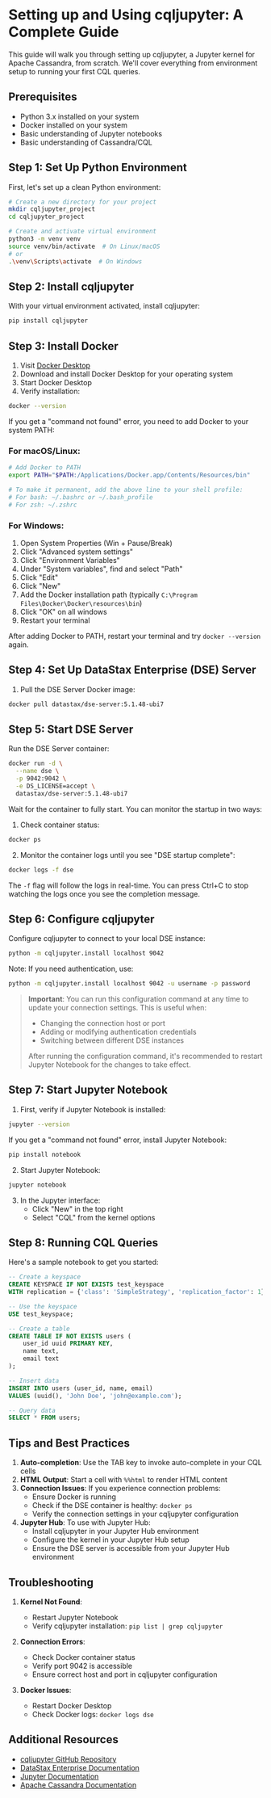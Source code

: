 # Setting up and Using cqljupyter: A Complete Guide

This guide will walk you through setting up cqljupyter, a Jupyter kernel for Apache Cassandra, from scratch. We'll cover everything from environment setup to running your first CQL queries.

## Prerequisites

- Python 3.x installed on your system
- Docker installed on your system
- Basic understanding of Jupyter notebooks
- Basic understanding of Cassandra/CQL

## Step 1: Set Up Python Environment

First, let's set up a clean Python environment:

```bash
# Create a new directory for your project
mkdir cqljupyter_project
cd cqljupyter_project

# Create and activate virtual environment
python3 -m venv venv
source venv/bin/activate  # On Linux/macOS
# or
.\venv\Scripts\activate  # On Windows
```

## Step 2: Install cqljupyter

With your virtual environment activated, install cqljupyter:

```bash
pip install cqljupyter
```

## Step 3: Install Docker

1. Visit [Docker Desktop](https://www.docker.com/products/docker-desktop)
2. Download and install Docker Desktop for your operating system
3. Start Docker Desktop
4. Verify installation:
```bash
docker --version
```

If you get a "command not found" error, you need to add Docker to your system PATH:

### For macOS/Linux:
```bash
# Add Docker to PATH
export PATH="$PATH:/Applications/Docker.app/Contents/Resources/bin"

# To make it permanent, add the above line to your shell profile:
# For bash: ~/.bashrc or ~/.bash_profile
# For zsh: ~/.zshrc
```

### For Windows:
1. Open System Properties (Win + Pause/Break)
2. Click "Advanced system settings"
3. Click "Environment Variables"
4. Under "System variables", find and select "Path"
5. Click "Edit"
6. Click "New"
7. Add the Docker installation path (typically `C:\Program Files\Docker\Docker\resources\bin`)
8. Click "OK" on all windows
9. Restart your terminal

After adding Docker to PATH, restart your terminal and try `docker --version` again.

## Step 4: Set Up DataStax Enterprise (DSE) Server

1. Pull the DSE Server Docker image:
```bash
docker pull datastax/dse-server:5.1.48-ubi7
```

## Step 5: Start DSE Server

Run the DSE Server container:

```bash
docker run -d \
  --name dse \
  -p 9042:9042 \
  -e DS_LICENSE=accept \
  datastax/dse-server:5.1.48-ubi7
```

Wait for the container to fully start. You can monitor the startup in two ways:

1. Check container status:
```bash
docker ps
```

2. Monitor the container logs until you see "DSE startup complete":
```bash
docker logs -f dse
```

The `-f` flag will follow the logs in real-time. You can press Ctrl+C to stop watching the logs once you see the completion message.

## Step 6: Configure cqljupyter

Configure cqljupyter to connect to your local DSE instance:

```bash
python -m cqljupyter.install localhost 9042
```

Note: If you need authentication, use:
```bash
python -m cqljupyter.install localhost 9042 -u username -p password
```

> **Important**: You can run this configuration command at any time to update your connection settings. This is useful when:
> - Changing the connection host or port
> - Adding or modifying authentication credentials
> - Switching between different DSE instances
> 
> After running the configuration command, it's recommended to restart Jupyter Notebook for the changes to take effect.

## Step 7: Start Jupyter Notebook

1. First, verify if Jupyter Notebook is installed:
```bash
jupyter --version
```

If you get a "command not found" error, install Jupyter Notebook:
```bash
pip install notebook
```

2. Start Jupyter Notebook:
```bash
jupyter notebook
```

3. In the Jupyter interface:
   - Click "New" in the top right
   - Select "CQL" from the kernel options

## Step 8: Running CQL Queries

Here's a sample notebook to get you started:

```sql
-- Create a keyspace
CREATE KEYSPACE IF NOT EXISTS test_keyspace
WITH replication = {'class': 'SimpleStrategy', 'replication_factor': 1};

-- Use the keyspace
USE test_keyspace;

-- Create a table
CREATE TABLE IF NOT EXISTS users (
    user_id uuid PRIMARY KEY,
    name text,
    email text
);

-- Insert data
INSERT INTO users (user_id, name, email)
VALUES (uuid(), 'John Doe', 'john@example.com');

-- Query data
SELECT * FROM users;
```

## Tips and Best Practices

1. **Auto-completion**: Use the TAB key to invoke auto-complete in your CQL cells
2. **HTML Output**: Start a cell with `%%html` to render HTML content
3. **Connection Issues**: If you experience connection problems:
   - Ensure Docker is running
   - Check if the DSE container is healthy: `docker ps`
   - Verify the connection settings in your cqljupyter configuration
4. **Jupyter Hub**: To use with Jupyter Hub:
   - Install cqljupyter in your Jupyter Hub environment
   - Configure the kernel in your Jupyter Hub setup
   - Ensure the DSE server is accessible from your Jupyter Hub environment

## Troubleshooting

1. **Kernel Not Found**:
   - Restart Jupyter Notebook
   - Verify cqljupyter installation: `pip list | grep cqljupyter`

2. **Connection Errors**:
   - Check Docker container status
   - Verify port 9042 is accessible
   - Ensure correct host and port in cqljupyter configuration

3. **Docker Issues**:
   - Restart Docker Desktop
   - Check Docker logs: `docker logs dse`

## Additional Resources

- [cqljupyter GitHub Repository](https://github.com/bradschoening/cqljupyter)
- [DataStax Enterprise Documentation](https://docs.datastax.com/en/dse/6.8/dse-dev/datastax_enterprise/index.html)
- [Jupyter Documentation](https://jupyter.org/documentation)
- [Apache Cassandra Documentation](https://cassandra.apache.org/doc/latest/) 